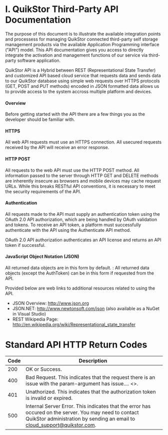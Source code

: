 # I. QuikStor Third-Party API Documentation

The purpose of this document is to illustrate the available integration points and processess for managing QuikStor connected third-party self storage management products via the available Application Programming interface ("API") model. This API documentation gives you access to directly integrate the activation and management functions of our service via third-party software application.  

QuikStor API is a Hybrid between REST (Representational State Transfer) and customized API based cloud service that requests data and sends data to our QuikStor database using simple web requests over HTTPS protocols (GET, POST and PUT methods) encoded in JSON formatted data allows us to provide access to the system accross multiple platform and devices. 

#### Overview
Before getting started with the API there are a few things you as the developer should be familiar with.

#### HTTPS 
All web API requests must use an HTTPS connection. All usecured requests received by the API will receive an error response.

#### HTTP POST
All requests to the web API must use the HTTP POST method. All information passed to the server through HTTP GET and DELETE methods are inherently insecure as browsers and mobile devices may cache request URLs.  While this breaks RESTful API conventions, it is necessary to meet the security requirements of the API.

#### Authentication 
All requests made to the API must supply an authentication token using the OAuth 2.0 API authorization, which are being handled by OAuth validation and tokens. To receive an API token, a platform must successfully authenticate with the API using the Authenticate API method. 

OAuth 2.0 API authorization authenticates an API license and returns an API token if successful.

#### JavaScript Object Notation (JSON)
All returned data objects are in this form by default.
: All returned data objects (except the AuthToken) can be in this form if requested from the API.

Provided below are web links to additional resources related to using the API.
- JSON Overview: http://www.json.org
- JSON.NET: http://www.newtonsoft.com/json (also available as a NuGet in Visual Studio)
- REST Wikipedia Page: http://en.wikipedia.org/wiki/Representational_state_transfer


# Standard API HTTP Return Codes

Code | Description
---------|----------
 200 | OK or Success.  
 400 | Bad Request. This indicates that the request there is an issue with the param-argument has issue.... <>. 
 401 | Unathorized. This indicates that the authorization token is invalid or expired.
 500 | Internal Server Error. This indicates that the error has occured on the server. You may need to contact QuikStor administration by sending an email to cloud_support@quikstor.com. 